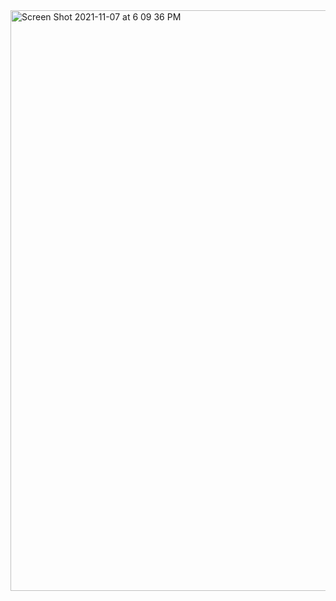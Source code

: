 <img width="929" alt="Screen Shot 2021-11-07 at 6 09 36 PM" src="https://user-images.githubusercontent.com/42688847/140665399-9b7b2fcc-2525-4826-b25a-971b9a9a2123.png">
